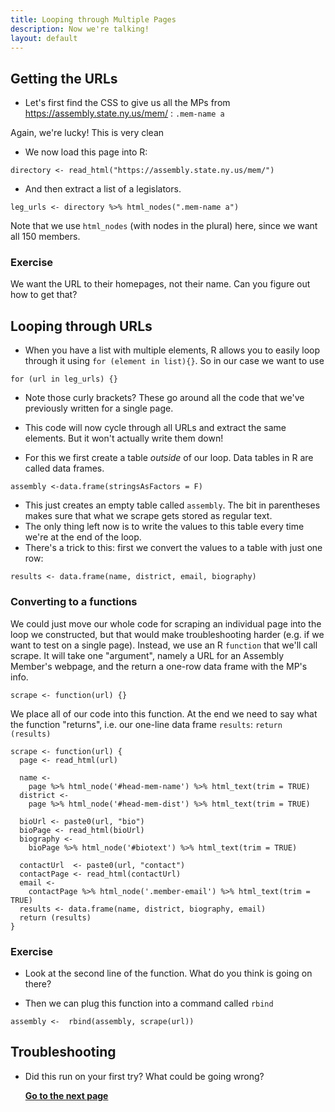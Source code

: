```yaml
---
title: Looping through Multiple Pages
description: Now we're talking!
layout: default
---
```

## Getting the URLs
* Let's first find the CSS to give us all the MPs from  https://assembly.state.ny.us/mem/ : `.mem-name a`

Again, we're lucky! This is very clean

* We now load this page into R:
```
directory <- read_html("https://assembly.state.ny.us/mem/")
```
* And then extract a list of a legislators.
```
leg_urls <- directory %>% html_nodes(".mem-name a")
```
Note that we use `html_nodes` (with nodes in the plural) here, since we want all 150 members.

### Exercise
We want the URL to their homepages, not their name. Can you figure out how to get that?


## Looping through URLs
* When you have a list with multiple elements, R allows you to easily loop through it using `for (element in list){}`. So in our case we want to use
```
for (url in leg_urls) {}
```
* Note those curly brackets? These go around all the code that we've previously written for a single page.
* This code will now cycle through all URLs and extract the same elements. But it won't actually write them down!

* For this we first create a table *outside* of our loop. Data tables in R are called data frames.
```
assembly <-data.frame(stringsAsFactors = F)
```
* This just creates an empty table called `assembly`. The bit in parentheses makes sure that what we scrape gets stored as regular text.
* The only thing left now is to write the values to this table every time we're at the end of the loop.
* There's a trick to this: first we convert the values to a table with just one row:
```
results <- data.frame(name, district, email, biography)
```

### Converting to a functions
We could just move our whole code for scraping an individual page into the loop we constructed, but that would make troubleshooting harder (e.g. if we want to test on a single page). Instead, we use an R `function` that we'll call scrape. It will take one "argument", namely a URL for an Assembly Member's webpage, and the return a one-row data frame with the MP's info.

```
scrape <- function(url) {}
```
We place all of our code into this function. At the end we need to say what the function "returns", i.e. our one-line data frame `results`: `return (results)`

```
scrape <- function(url) {
  page <- read_html(url)

  name <-
    page %>% html_node('#head-mem-name') %>% html_text(trim = TRUE)
  district <-
    page %>% html_node('#head-mem-dist') %>% html_text(trim = TRUE)

  bioUrl <- paste0(url, "bio")
  bioPage <- read_html(bioUrl)
  biography <-
    bioPage %>% html_node('#biotext') %>% html_text(trim = TRUE)

  contactUrl  <- paste0(url, "contact")
  contactPage <- read_html(contactUrl)
  email <-
    contactPage %>% html_node('.member-email') %>% html_text(trim = TRUE)
  results <- data.frame(name, district, biography, email)
  return (results)
}
```

### Exercise
* Look at the second line of the function. What do you think is going on there?


* Then we can plug this function into a command called `rbind`
```
assembly <-  rbind(assembly, scrape(url))
```

## Troubleshooting

* Did this run on your first try? What could be going wrong? 

  **[Go to the next page](cleaning-data)**
